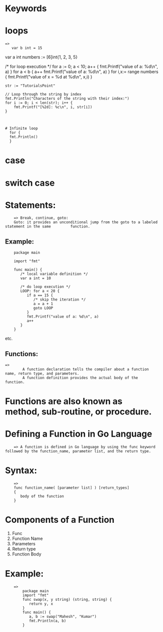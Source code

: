 # Keywords
# loops  
    =>
       var b int = 15
   var a int
   numbers := [6]int{1, 2, 3, 5} 

   /* for loop execution */
   for a := 0; a < 10; a++ {
      fmt.Printf("value of a: %d\n", a)
   }
   for a < b {
      a++
      fmt.Printf("value of a: %d\n", a)
   }
   for i,x:= range numbers {
      fmt.Printf("value of x = %d at %d\n", x,i)
   } 

    str := "TutorialsPoint"

    // Loop through the string by index
    fmt.Println("Characters of the string with their index:")
    for i := 0; i < len(str); i++ {
        fmt.Printf("[%2d]: %c\n", i, str[i])
    }



    # Infinite loop 
      for {
      fmt.Println()
      }
# case
# switch case 

# Statements:
        => Break, continue, goto:
        Goto: it provides an unconditional jump from the goto to a labeled statement in the same         function.
## Example:
        package main

        import "fmt"
        
        func main() {
           /* local variable definition */
           var a int = 10
        
           /* do loop execution */
           LOOP: for a < 20 {
              if a == 15 {
                 /* skip the iteration */
                 a = a + 1
                 goto LOOP
              }
              fmt.Printf("value of a: %d\n", a)
              a++     
           }  
        }

         
etc.



## Functions:
    => 
            A function declaration tells the compiler about a function name, return type, and parameters.
            A function definition provides the actual body of the function.

# Functions are also known as method, sub-routine, or procedure.


# Defining a Function in Go Language
        => A function is defined in Go language by using the func keyword followed by the function_name, parameter list, and the return type.

# Syntax:
        =>
        func function_name( [parameter list] ) [return_types]
        {
           body of the function
        }

# Components of a Function
1. Func
2. Function Name
3. Parameters
4. Return type
5. Function Body



# Example:        
        =>
            package main
            import "fmt"
            func swap(x, y string) (string, string) {
               return y, x
            }
            func main() {
               a, b := swap("Mahesh", "Kumar")
               fmt.Println(a, b)
            }

